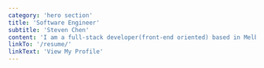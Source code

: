 ```yaml
---
category: 'hero section'
title: 'Software Engineer'
subtitle: 'Steven Chen'
content: 'I am a full-stack developer(front-end oriented) based in Melbourne, Australia.'
linkTo: '/resume/'
linkText: 'View My Profile'
---
```

